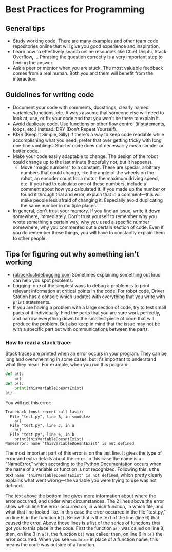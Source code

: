 # Best Practices for Programming

## General tips

- Study working code.  There are many examples and other team code repositories online that will give you good experience and inspiration.  
- Learn how to effectively search online resources like Chief Delphi, Stack Overflow, ... Phrasing the question correctly is a very important step to finding the answer.  
- Ask a peer or mentor when you are stuck.  The most valuable feedback comes from a real human.  Both you and them will benefit from the interaction.

## Guidelines for writing code

- Document your code with comments, docstrings, clearly named variables/functions, etc. Always assume that someone else will need to look at, use, or fix your code and that you won't be there to explain it.
- Avoid duplicate code. Use functions or other flow control (if statements, loops, etc.) instead. DRY (Don't Repeat Yourself).
- KISS (Keep It Simple, Silly) If there's a way to keep code readable while accomplishing what you need, prefer that over getting tricky with long one-line ramblings. Shorter code does not necessarily mean simpler or better code.
- Make your code easily adaptable to change. The design of the robot could change up to the last minute (hopefully not, but it happens).
    - Move "magic numbers" to a constant. These are special, arbitrary numbers that could change, like the angle of the wheels on the robot, an encoder count for a motor, the maximum driving speed, etc. If you had to calculate one of these numbers, include a comment about how you calculated it. If you made up the number or found it through trial and error, explain that in a comment&mdash;this will make people less afraid of changing it. Especially avoid duplicating the same number in multiple places.
- In general, don't trust your memory. If you find an issue, write it down somewhere, immediately. Don't trust yourself to remember why you wrote something a certain way, why you used a specific number somewhere, why you commented out a certain section of code. Even if you do remember these things, you will have to constantly explain them to other people.

## Tips for figuring out why something isn't working

- [rubberduckdebugging.com](https://rubberduckdebugging.com/) Sometimes explaining something out loud can help you spot problems.
- Logging: one of the simplest ways to debug a problem is to print relevant information at critical points in the code. For robot code, Driver Station has a console which updates with everything that you write with `print` statements.
- If you are having a problem with a large section of code, try to test small parts of it individually. Find the parts that you are sure work perfectly, and narrow everything down to the smallest piece of code that will produce the problem. But also keep in mind that the issue may not be with a specific part but with communications between the parts.

### How to read a stack trace:

Stack traces are printed when an error occurs in your program. They can be long and overwhelming in some cases, but it's important to understand what they mean.
For example, when you run this program:

```python
def a():
    b()
def b():
    print(thisVariableDoesntExist)
a()
```

You will get this error:

```
Traceback (most recent call last):
  File "test.py", line 8, in <module>
    a()
  File "test.py", line 3, in a
    b()
  File "test.py", line 6, in b
    print(thisVariableDoesntExist)
NameError: name 'thisVariableDoesntExist' is not defined
```

The most important part of this error is on the last line. It gives the type of error and extra details about the error. In this case the name is a "NameError," which [according to the Python Documentation](https://docs.python.org/3/library/exceptions.html#NameError) occurs when the name of a variable or function is not recognized. Following this is the text `name 'thisVariableDoesntExist' is not defined`, which pretty clearly explains what went wrong&mdash;the variable you were trying to use was not defined.

The text above the bottom line gives more information about where the error occurred, and under what circumstances. The 2 lines above the error show which line the error occurred on, in which function, in which file, and what that line looked like. In this case the error occurred in the file "test.py," on line 6, in the function `b()`. Below that is the text of the line (line 6) that caused the error.
Above those lines is a list of the series of functions that got you to this place in the code. First the function `a()` was called on line 8; then, on line 3 in `a()`, the function `b()` was called; then, on line 6 in `b()` the error occurred. When you see `<module>` in place of a function name, this means the code was outside of a function.
